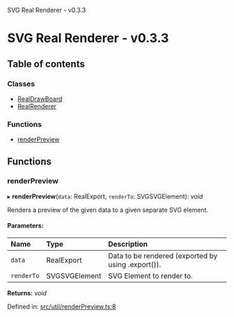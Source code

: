 SVG Real Renderer - v0.3.3

# SVG Real Renderer - v0.3.3

## Table of contents

### Classes

- [RealDrawBoard](docs/classes/realdrawboard.md)
- [RealRenderer](docs/classes/realrenderer.md)

### Functions

- [renderPreview](docs/docs.md#renderpreview)

## Functions

### renderPreview

▸ **renderPreview**(`data`: RealExport, `renderTo`: SVGSVGElement): *void*

Renders a preview of the given data to a given separate SVG element.

#### Parameters:

Name | Type | Description |
:------ | :------ | :------ |
`data` | RealExport | Data to be rendered (exported by using .export()).   |
`renderTo` | SVGSVGElement | SVG Element to render to.    |

**Returns:** *void*

Defined in: [src/util/renderPreview.ts:8](https://github.com/HarshKhandeparkar/svg-real-renderer/blob/2f83349/src/util/renderPreview.ts#L8)
